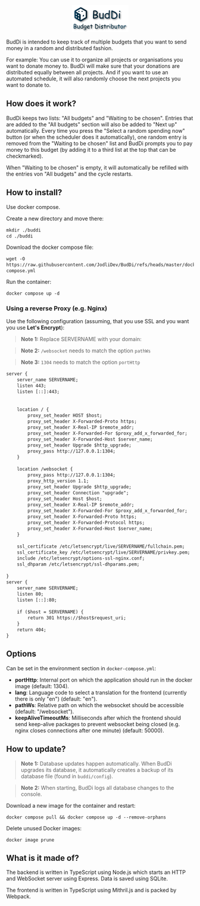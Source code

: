 <p align="center">
<img alt="" src="images/header.png"/>
</p>

BudDi is intended to keep track of multiple budgets that you want to send money in a random and distributed fashion.

For example: You can use it to organize all projects or organisations you want to donate money to. BudDi will make sure that your donations are distributed equally between all projects. And if you want to use an automated schedule, it will also randomly choose the next projects you want to donate to.


## How does it work?
BudDi keeps two lists: "All budgets" and "Waiting to be chosen".
Entries that are added to the "All budgets" section will also be added to "Next up" automatically.
Every time you press the "Select a random spending now" button (or when the scheduler does it automatically), one random entry is removed from the "Waiting to be chosen" list and BudDi prompts you to pay money to this budget (by adding it to a third list at the top that can be checkmarked).

When "Waiting to be chosen" is empty, it will automatically be refilled with the entries von "All budgets" and the cycle restarts.


## How to install?
Use docker compose.

Create a new directory and move there:
```shell
mkdir ./buddi
cd ./buddi
```

Download the docker compose file:
```shell
wget -O https://raw.githubusercontent.com/JodliDev/BudDi/refs/heads/master/docker-compose.yml
```

Run the container:
```shell
docker compose up -d
```


### Using a reverse Proxy (e.g. Nginx)
Use the following configuration (assuming, that you use SSL and you want you use **Let's Encrypt**):
> **Note 1:** Replace SERVERNAME with your domain:

> **Note 2:** `/websocket` needs to match the option `pathWs`

> **Note 3:** `1304` needs to match the option `portHttp`
```
server {
    server_name SERVERNAME;
    listen 443;
    listen [::]:443;


    location / {
        proxy_set_header HOST $host;
        proxy_set_header X-Forwarded-Proto https;
        proxy_set_header X-Real-IP $remote_addr;
        proxy_set_header X-Forwarded-For $proxy_add_x_forwarded_for;
        proxy_set_header X-Forwarded-Host $server_name;
        proxy_set_header Upgrade $http_upgrade;
        proxy_pass http://127.0.0.1:1304;
    }
    
    location /websocket {
        proxy_pass http://127.0.0.1:1304;
        proxy_http_version 1.1;
        proxy_set_header Upgrade $http_upgrade;
        proxy_set_header Connection "upgrade";
        proxy_set_header Host $host;
        proxy_set_header X-Real-IP $remote_addr;
        proxy_set_header X-Forwarded-For $proxy_add_x_forwarded_for;
        proxy_set_header X-Forwarded-Proto https;
        proxy_set_header X-Forwarded-Protocol https;
        proxy_set_header X-Forwarded-Host $server_name;
    }
    
    ssl_certificate /etc/letsencrypt/live/SERVERNAME/fullchain.pem;
    ssl_certificate_key /etc/letsencrypt/live/SERVERNAME/privkey.pem;
    include /etc/letsencrypt/options-ssl-nginx.conf;
    ssl_dhparam /etc/letsencrypt/ssl-dhparams.pem;

}
server {
    server_name SERVERNAME;
    listen 80;
    listen [::]:80;

    if ($host = SERVERNAME) {
        return 301 https://$host$request_uri;
    }
    return 404;
}

```


## Options
Can be set in the environment section in `docker-compose.yml`:
- **portHttp**: Internal port on which the application should run in the docker image (default: 1304).
- **lang**: Language code to select a translation for the frontend (currently there is only "en") (default: "en").
- **pathWs**: Relative path on which the websocket should be accessible (default: "/websocket").
- **keepAliveTimeoutMs**: Milliseconds after which the frontend should send keep-alive packages to prevent websocket being closed (e.g. nginx closes connections after one minute) (default: 50000).


## How to update?
>**Note 1:** Database updates happen automatically. When BudDi upgrades its database, it automatically creates a backup of its database file (found in `buddi/config`).

>**Note 2:** When starting, BudDi logs all database changes to the console.

Download a new image for the container and restart:
```shell
docker compose pull && docker compose up -d --remove-orphans
```

Delete unused Docker images:
```shell
docker image prune
```

## What is it made of?
The backend is written in TypeScript using Node.js which starts an HTTP and WebSocket server using Express. Data is saved using SQLite.

The frontend is written in TypeScript using Mithril.js and is packed by Webpack.
